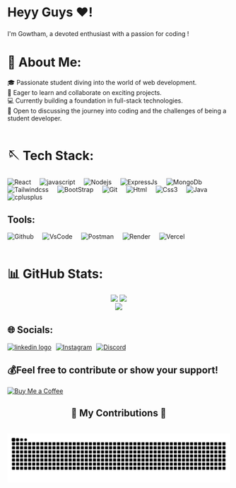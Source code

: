 <!-- <img src="https://github.com/GowthamXeno/GowthamXeno/assets/101506428/d65b23bd-dabe-4e99-8f46-6c238272bdd5" alt="Banner" style="max-width:100%; height:auto;" /> -->

<h1 align="left">Heyy Guys ❤!</h1>

###

<p align="left">I'm Gowtham, a devoted enthusiast with a passion for coding !</p>

###

# 💫 About Me:

🎓 Passionate student diving into the world of web development.<br>🚀 Eager to learn and collaborate on exciting projects.<br>💻 Currently building a foundation in full-stack technologies.<br>🌟 Open to discussing the journey into coding and the challenges of being a student developer.<br><br>

# 🪡 Tech Stack:

###

<div align="left">
  <img src="https://github.com/GowthamXeno/GowthamXeno/assets/101506428/b440ba5e-8c16-403d-8177-ffc25fc339d3" height="40" alt="React"  />
  <img width="12" />
  <img src="https://github.com/GowthamXeno/GowthamXeno/assets/101506428/01a996a4-8a32-4c18-b4c5-78fddd71ce38" height="40" alt="javascript"  />
  <img width="12" />
  <img src="https://github.com/GowthamXeno/GowthamXeno/assets/101506428/818d48e3-f8de-4641-83f6-e2b9b13faf07" height="40" alt="Nodejs"  />
  <img width="12" />
  <img src="https://github.com/GowthamXeno/GowthamXeno/assets/101506428/8d93948b-c9da-40e7-8953-75a9b0d4cbdb" height="40" alt="ExpressJs"  />
  <img width="12" />
  <img src="https://github.com/GowthamXeno/GowthamXeno/assets/101506428/49dd0ee7-f457-4ba0-ad4a-c43e6d76c673" height="40" alt="MongoDb"  />
  <img width="12" />
  <img src="https://github.com/GowthamXeno/GowthamXeno/assets/101506428/508e0add-faef-4cb8-9475-133005d5dc79" height="40" alt="Tailwindcss"  />
  <img width="12" />
  <img src="https://github.com/GowthamXeno/GowthamXeno/assets/101506428/1d2dec2c-8702-47b7-9b14-d184aa69c9c8" height="40" alt="BootStrap"  />
  <img width="12" />
  <img src="https://github.com/GowthamXeno/GowthamXeno/assets/101506428/90629675-fbd6-48a8-af96-edc7b39e1232" height="40" alt="Git"  />
  <img width="12" />
  <img src="https://github.com/GowthamXeno/GowthamXeno/assets/101506428/a2092bf0-b82c-41b6-b147-d98689effd50" height="40" alt="Html"  />
  <img width="12" />
  <img src="https://github.com/GowthamXeno/GowthamXeno/assets/101506428/0b62fa14-b015-49e1-a688-8e53bfb2b420" height="40" alt="Css3"  />
  <img width="12" />
  <img src="https://github.com/GowthamXeno/GowthamXeno/assets/101506428/1235a585-5b0f-4afe-b642-72d449665fae" height="40" alt="Java"  />
  <img width="12" />
  <img src="https://github.com/GowthamXeno/GowthamXeno/assets/101506428/b23f0cc3-126a-404a-bede-9c6b88373967" height="40" alt="cplusplus"  />
  <img width="12" />
</div>

## Tools:

<div align="left">
    <img src="https://github.com/GowthamXeno/GowthamXeno/assets/101506428/2b6a2ae9-c0b3-4625-9bbb-ee5178c3b5c7" height="40" alt="Github"  />
  <img width="12" />
    <img src="https://github.com/GowthamXeno/GowthamXeno/assets/101506428/6de54543-9271-45b0-99bd-63b038d26e2b" height="40" alt="VsCode"  />
  <img width="12" />
    <img src="https://github.com/GowthamXeno/GowthamXeno/assets/101506428/18e0e808-3ce2-4bf4-aef9-22d299e06031" height="40" alt="Postman"  />
  <img width="12" />
  <img src="https://github.com/GowthamXeno/GowthamXeno/assets/101506428/597738f5-cbe4-4520-a5eb-ae876651a0ab" height="40" alt="Render"  />
  <img width="12" />
  <img src="https://github.com/GowthamXeno/GowthamXeno/assets/101506428/5446097c-b080-469b-aced-2970399c249c" height="40" alt="Vercel"  />
  <img width="12" />
  <br>
  <br>
</div>

# 📊 GitHub Stats:

<div align="center">
  
<span>![](https://github-readme-stats.vercel.app/api?username=GowthamXeno&theme=gotham&hide_border=false&include_all_commits=true&count_private=true)</span>
<span>![](https://github-readme-streak-stats.herokuapp.com/?user=GowthamXeno&theme=gotham&hide_border=false)</span><br/>
![](https://github-readme-stats.vercel.app/api/top-langs/?username=GowthamXeno&theme=gotham&hide_border=false&include_all_commits=true&count_private=true&layout=compact)

<!--### 🔝 Top Contributed Repo
![](https://github-contributor-stats.vercel.app/api?username=GowthamXeno&limit=5&theme=dark&combine_all_yearly_contributions=true)-->
</div>
<!-- <div align="center">
<a href="https://visitcount.itsvg.in">
  <img src="https://visitcount.itsvg.in/api?id=GowthamXeno&label=Profile%20Views&pretty=true" />
</a>
</div> -->

## 🌐 Socials:

<div align="left" style="display: flex; gap: 10px;">
  <a href="https://www.linkedin.com/in/gowtham-m-75973a22a/" target="_blank">
    <img src="https://github.com/GowthamXeno/GowthamXeno/assets/101506428/4c0b70c6-836f-442e-aa06-937803a96d5e" width="52" height="40" alt="linkedin logo"  />
  </a>
  <a href="https://www.instagram.com/gowthamxeno" target="_blank">
    <img src="https://github.com/GowthamXeno/GowthamXeno/assets/101506428/86b222d8-e322-4e27-84b6-bc66585ece63" width="52" height="40" alt="Instagram"  />
  </a>
   <a href="https://discord.gg/https://discord.gg/aVx39y5Eq6" target="_blank">
    <img src="https://github.com/GowthamXeno/GowthamXeno/assets/101506428/259af4b1-0e48-448a-b19d-b1177d8a28d9" width="52" height="40" alt="Discord"  />
  </a>
</div>

## 💰Feel free to contribute or show your support!

<!--  [![BuyMeACoffee](https://img.shields.io/badge/Buy%20Me%20a%20Coffee-ffdd00?style=for-the-badge&logo=buy-me-a-coffee&logoColor=black)](https://www.buymeacoffee.com/gowthamxeno) -->
<a href="https://www.buymeacoffee.com/gowthamxeno" target="_blank">
  <img src="https://img.buymeacoffee.com/button-api/?text=Buy%20me%20a%20coffee&emoji=%E2%98%95&slug=gowthamxeno&button_colour=FFDD00&font_colour=000000&font_family=Comic&outline_colour=000000&coffee_colour=ffffff" alt="Buy Me a Coffee">
</a>

<div align="center">
  <h2>🐍 My Contributions 🐍</h2>
  <br>
  <img alt="snake eating my contributions" src="https://raw.githubusercontent.com/GowthamXeno/GowthamXeno/output/github-contribution-grid-snake.svg" />
  
  <br/><br/><br/>
</div>

